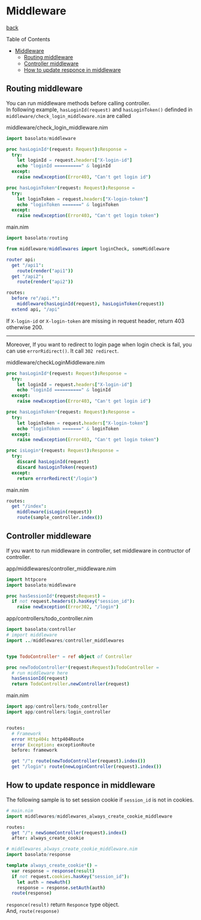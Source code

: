 Middleware
===
[back](../README.md)

Table of Contents

<!--ts-->
   * [Middleware](#middleware)
      * [Routing middleware](#routing-middleware)
      * [Controller middleware](#controller-middleware)
      * [How to update responce in middleware](#how-to-update-responce-in-middleware)

<!-- Added by: root, at: Fri Jul 31 13:19:27 UTC 2020 -->

<!--te-->

## Routing middleware
You can run middleware methods before calling controller.  
In following example, `hasLoginId(request)` and `hasLoginToken()` definded in `middleware/check_login_middleware.nim` are called

middleware/check_login_middleware.nim
```nim
import basolato/middleware

proc hasLoginId*(request: Request):Response =
  try:
    let loginId = request.headers["X-login-id"]
    echo "loginId ==========" & loginId
  except:
    raise newException(Error403, "Can't get login id")

proc hasLoginToken*(request: Request):Response =
  try:
    let loginToken = request.headers["X-login-token"]
    echo "loginToken =======" & loginToken
  except:
    raise newException(Error403, "Can't get login token")
```

main.nim
```nim
import basolato/routing

from middleware/middlewares import loginCheck, someMiddleware

router api:
  get "/api1":
    route(render("api1"))
  get "/api2":
    route(render("api2"))

routes:
  before re"/api.*":
    middleware(hasLoginId(request), hasLoginToken(request))
  extend api, "/api"
```

If `X-login-id` or `X-login-token` are missing in request header, return 403 otherwise 200.

---

Moreover, If you want to redirect to login page when login check is fail, you can use `errorRidirect()`. It call `302 redirect`.

middleware/checkLoginMiddleware.nim
```nim
proc hasLoginId*(request: Request):Response =
  try:
    let loginId = request.headers["X-login-id"]
    echo "loginId ==========" & loginId
  except:
    raise newException(Error403, "Can't get login id")

proc hasLoginToken*(request: Request):Response =
  try:
    let loginToken = request.headers["X-login-token"]
    echo "loginToken =======" & loginToken
  except:
    raise newException(Error403, "Can't get login token")

proc isLogin*(request: Request):Response =
  try:
    discard hasLoginId(request)
    discard hasLoginToken(request)
  except:
    return errorRedirect("/login")
```
main.nim
```nim
routes:
  get "/index":
    middleware(isLogin(request))
    route(sample_controller.index())
```

## Controller middleware
If you want to run middleware in controller, set middleware in contructor of controller.

app/middlewares/controller_middleware.nim
```nim
import httpcore
import basolato/middleware

proc hasSessionId*(request:Request) =
  if not request.headers().hasKey("session_id"):
    raise newException(Error302, "/login")
```

app/controllers/todo_controller.nim
```nim
import basolato/controller
# import middleware
import ../middlewares/controller_middlewares


type TodoController* = ref object of Controller

proc newTodoController*(request:Request):TodoController =
  # run middleware here
  hasSessionId(request)
  return TodoController.newController(request)
```

main.nim
```nim
import app/controllers/todo_controller
import app/controllers/login_controller


routes:
  # Framework
  error Http404: http404Route
  error Exception: exceptionRoute
  before: framework

  get "/": route(newTodoController(request).index())
  get "/login": route(newLoginController(request).index())
```



## How to update responce in middleware
The following sample is to set session cookie if `session_id` is not in cookies.

```nim
# main.nim
import middlewares/middlewares_always_create_cookie_middleware

routes:
  get "/": newSomeController(request).index()
  after: always_create_cookie
```

```nim
# middlewares_always_create_cookie_middleware.nim
import basolato/response

template always_create_cookie*() =
  var response = response(result)
  if not request.cookies.hasKey("session_id"):
    let auth = newAuth()
    response = response.setAuth(auth)
  route(response)
```

`responce(result)` return `Responce` type object.  
And, `route(response)` 
